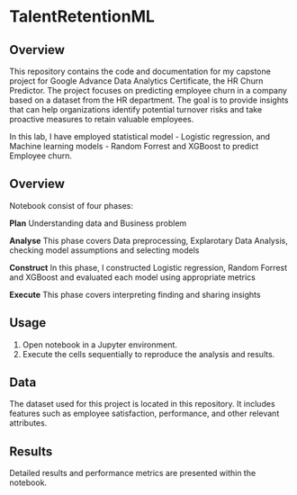 # TalentRetentionML

## Overview

This repository contains the code and documentation for my capstone project for Google Advance Data Analytics Certificate, the HR Churn Predictor. The project focuses on predicting employee churn in a company based on a dataset from the HR department. The goal is to provide insights that can help organizations identify potential turnover risks and take proactive measures to retain valuable employees. 

In this lab, I have employed statistical model - Logistic regression,  and  Machine learning models - Random Forrest and XGBoost to predict Employee churn. 

## Overview

Notebook consist of four phases:

**Plan**
Understanding data and Business problem

**Analyse**
This phase covers Data preprocessing, Explarotary Data Analysis, checking model assumptions and selecting models

**Construct**
In this phase, I constructed Logistic regression, Random Forrest and XGBoost and evaluated each model using appropriate metrics

**Execute**
This phase covers interpreting finding and sharing insights 



## Usage

1. Open notebook in a Jupyter environment.
2. Execute the cells sequentially to reproduce the analysis and results.

## Data

The dataset used for this project is located in this repository. It includes features such as employee satisfaction, performance, and other relevant attributes.

## Results

Detailed results and performance metrics are presented within the notebook.

